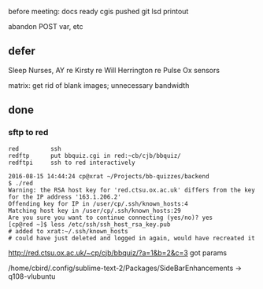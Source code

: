 

before meeting:
docs ready
cgis pushed
git lsd printout

abandon POST var, etc


## defer

Sleep Nurses, AY re Kirsty re Will Herrington re Pulse Ox sensors

matrix: get rid of blank images; unnecessary bandwidth


## done

### sftp to red

    red         ssh
    redftp      put bbquiz.cgi in red:~cb/cjb/bbquiz/
    redftpi     ssh to red interactively

    2016-08-15 14:44:24 cp@xrat ~/Projects/bb-quizzes/backend
    $ ./red
    Warning: the RSA host key for 'red.ctsu.ox.ac.uk' differs from the key for the IP address '163.1.206.2'
    Offending key for IP in /user/cp/.ssh/known_hosts:4
    Matching host key in /user/cp/.ssh/known_hosts:29
    Are you sure you want to continue connecting (yes/no)? yes
    [cp@red ~]$ less /etc/ssh/ssh_host_rsa_key.pub
    # added to xrat:~/.ssh/known_hosts
    # could have just deleted and logged in again, would have recreated it

http://red.ctsu.ox.ac.uk/~cp/cjb/bbquiz/?a=1&b=2&c=3 got params

/home/cbird/.config/sublime-text-2/Packages/SideBarEnhancements -> q108-vlubuntu